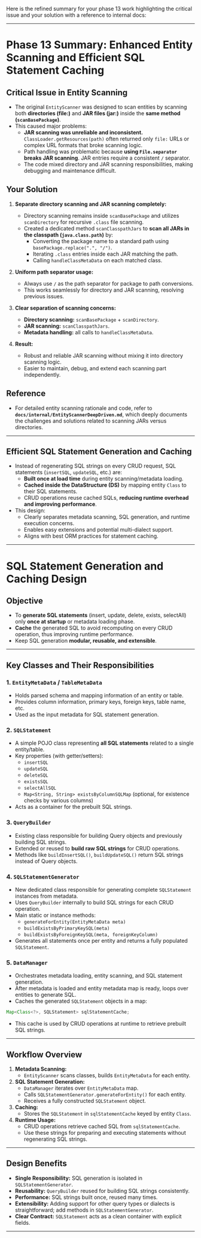 Here is the refined summary for your phase 13 work highlighting the critical issue and your solution with a reference to internal docs:

***

# Phase 13 Summary: Enhanced Entity Scanning and Efficient SQL Statement Caching

## Critical Issue in Entity Scanning

- The original `EntityScanner` was designed to scan entities by scanning both **directories (file:)** and **JAR files (jar:)** inside the **same method (`scanBasePackage`)**.
- This caused major problems:
  - **JAR scanning was unreliable and inconsistent.** `ClassLoader.getResources(path)` often returned only `file:` URLs or complex URL formats that broke scanning logic.
  - Path handling was problematic because **using `File.separator` breaks JAR scanning**. JAR entries require a consistent `/` separator.
  - The code mixed directory and JAR scanning responsibilities, making debugging and maintenance difficult.

## Your Solution

1. **Separate directory scanning and JAR scanning completely:**
   - Directory scanning remains inside `scanBasePackage` and utilizes `scanDirectory` for recursive `.class` file scanning.
   - Created a dedicated method `scanClasspathJars` to **scan all JARs in the classpath (`java.class.path`)** by:
     - Converting the package name to a standard path using `basePackage.replace(".", "/")`.
     - Iterating `.class` entries inside each JAR matching the path.
     - Calling `handleClassMetaData` on each matched class.
   
2. **Uniform path separator usage:**
   - Always use `/` as the path separator for package to path conversions.
   - This works seamlessly for directory and JAR scanning, resolving previous issues.

3. **Clear separation of scanning concerns:**
   - **Directory scanning:** `scanBasePackage` + `scanDirectory`.
   - **JAR scanning:** `scanClasspathJars`.
   - **Metadata handling:** all calls to `handleClassMetaData`.

4. **Result:**
   - Robust and reliable JAR scanning without mixing it into directory scanning logic.
   - Easier to maintain, debug, and extend each scanning part independently.


## Reference

- For detailed entity scanning rationale and code, refer to **`docs/internal/EntityScannerDeepDriven.md`**, which deeply documents the challenges and solutions related to scanning JARs versus directories.

***

## Efficient SQL Statement Generation and Caching

- Instead of regenerating SQL strings on every CRUD request, SQL statements (`insertSQL`, `updateSQL`, etc.) are:
  - **Built once at load time** during entity scanning/metadata loading.
  - **Cached inside the DataStructure (DS)** by mapping entity `Class` to their SQL statements.
  - CRUD operations reuse cached SQLs, **reducing runtime overhead and improving performance**.
- This design:
  - Clearly separates metadata scanning, SQL generation, and runtime execution concerns.
  - Enables easy extensions and potential multi-dialect support.
  - Aligns with best ORM practices for statement caching.
***

# SQL Statement Generation and Caching Design

## Objective

- To **generate SQL statements** (insert, update, delete, exists, selectAll) only **once at startup** or metadata loading phase.
- **Cache** the generated SQL to avoid recomputing on every CRUD operation, thus improving runtime performance.
- Keep SQL generation **modular, reusable, and extensible**.

***

## Key Classes and Their Responsibilities

### 1. `EntityMetaData` / `TableMetaData`

- Holds parsed schema and mapping information of an entity or table.
- Provides column information, primary keys, foreign keys, table name, etc.
- Used as the input metadata for SQL statement generation.

### 2. `SQLStatement`

- A simple POJO class representing **all SQL statements** related to a single entity/table.
- Key properties (with getter/setters):
  - `insertSQL`
  - `updateSQL`
  - `deleteSQL`
  - `existsSQL`
  - `selectAllSQL`
  - `Map<String, String> existsByColumnSQLMap` (optional, for existence checks by various columns)
- Acts as a container for the prebuilt SQL strings.

### 3. `QueryBuilder`

- Existing class responsible for building Query objects and previously building SQL strings.
- Extended or reused to **build raw SQL strings** for CRUD operations.
- Methods like `buildInsertSQL()`, `buildUpdateSQL()` return SQL strings instead of Query objects.

### 4. `SQLStatementGenerator`

- New dedicated class responsible for generating complete `SQLStatement` instances from metadata.
- Uses `QueryBuilder` internally to build SQL strings for each CRUD operation.
- Main static or instance methods:
  - `generateForEntity(EntityMetaData meta)`
  - `buildExistsByPrimaryKeySQL(meta)`
  - `buildExistsByForeignKeySQL(meta, foreignKeyColumn)`
- Generates all statements once per entity and returns a fully populated `SQLStatement`.

### 5. `DataManager`

- Orchestrates metadata loading, entity scanning, and SQL statement generation.
- After metadata is loaded and entity metadata map is ready, loops over entities to generate SQL.
- Caches the generated `SQLStatement` objects in a map:

```java
Map<Class<?>, SQLStatement> sqlStatementCache;
```

- This cache is used by CRUD operations at runtime to retrieve prebuilt SQL strings.

***

## Workflow Overview

1. **Metadata Scanning:**
   - `EntityScanner` scans classes, builds `EntityMetaData` for each entity.
2. **SQL Statement Generation:**
   - `DataManager` iterates over `EntityMetaData` map.
   - Calls `SQLStatementGenerator.generateForEntity()` for each entity.
   - Receives a fully constructed `SQLStatement` object.
3. **Caching:**
   - Stores the `SQLStatement` in `sqlStatementCache` keyed by entity `Class`.
4. **Runtime Usage:**
   - CRUD operations retrieve cached SQL from `sqlStatementCache`.
   - Use these strings for preparing and executing statements without regenerating SQL strings.

***

## Design Benefits

- **Single Responsibility:** SQL generation is isolated in `SQLStatementGenerator`.
- **Reusability:** `QueryBuilder` reused for building SQL strings consistently.
- **Performance:** SQL strings built once, reused many times.
- **Extensibility:** Adding support for other query types or dialects is straightforward; add methods in `SQLStatementGenerator`.
- **Clear Contract:** `SQLStatement` acts as a clean container with explicit fields.

***